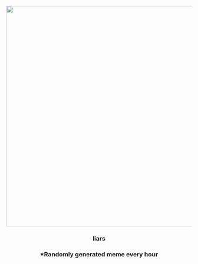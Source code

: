 <p align="center">
        <img src="https://i.imgur.com/X9e7SMz.gif" width="600" height="600">
        </p>
        <h3 align="center">liars</h3>
        <h3 align="center">*Randomly generated meme every hour</h3>
    